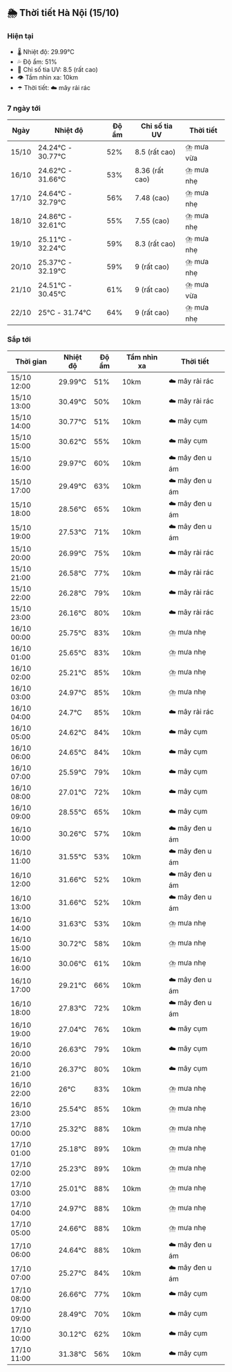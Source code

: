 ## 🌦️ Thời tiết Hà Nội (15/10)

### Hiện tại

- 🌡️ Nhiệt độ: 29.99℃
- 💦 Độ ẩm: 51%
- 🌟 Chỉ số tia UV: 8.5 (rất cao)
- 👁️ Tầm nhìn xa: 10km
- ☂️ Thời tiết: ☁️ mây rải rác

### 7 ngày tới

| Ngày | Nhiệt độ | Độ ẩm | Chỉ số tia UV | Thời tiết |
| --- | --- | --- | --- | --- |
| 15/10 | 24.24℃ - 30.77℃ | 52% | 8.5 (rất cao) | ⛈️ mưa vừa |
| 16/10 | 24.62℃ - 31.66℃ | 53% | 8.36 (rất cao) | ⛈️ mưa nhẹ |
| 17/10 | 24.64℃ - 32.79℃ | 56% | 7.48 (cao) | ⛈️ mưa nhẹ |
| 18/10 | 24.86℃ - 32.61℃ | 55% | 7.55 (cao) | ⛈️ mưa nhẹ |
| 19/10 | 25.11℃ - 32.24℃ | 59% | 8.3 (rất cao) | ⛈️ mưa nhẹ |
| 20/10 | 25.37℃ - 32.19℃ | 59% | 9 (rất cao) | ⛈️ mưa nhẹ |
| 21/10 | 24.51℃ - 30.45℃ | 61% | 9 (rất cao) | ⛈️ mưa vừa |
| 22/10 | 25℃ - 31.74℃ | 64% | 9 (rất cao) | ⛈️ mưa nhẹ |

### Sắp tới

| Thời gian | Nhiệt độ | Độ ẩm | Tầm nhìn xa | Thời tiết |
| --- | --- | --- | --- | --- |
| 15/10 12:00 | 29.99℃ | 51% | 10km | ☁️ mây rải rác |
| 15/10 13:00 | 30.49℃ | 50% | 10km | ☁️ mây rải rác |
| 15/10 14:00 | 30.77℃ | 51% | 10km | ☁️ mây cụm |
| 15/10 15:00 | 30.62℃ | 55% | 10km | ☁️ mây cụm |
| 15/10 16:00 | 29.97℃ | 60% | 10km | ☁️ mây đen u ám |
| 15/10 17:00 | 29.49℃ | 63% | 10km | ☁️ mây đen u ám |
| 15/10 18:00 | 28.56℃ | 65% | 10km | ☁️ mây đen u ám |
| 15/10 19:00 | 27.53℃ | 71% | 10km | ☁️ mây đen u ám |
| 15/10 20:00 | 26.99℃ | 75% | 10km | ☁️ mây rải rác |
| 15/10 21:00 | 26.58℃ | 77% | 10km | ☁️ mây rải rác |
| 15/10 22:00 | 26.28℃ | 79% | 10km | ☁️ mây rải rác |
| 15/10 23:00 | 26.16℃ | 80% | 10km | ☁️ mây rải rác |
| 16/10 00:00 | 25.75℃ | 83% | 10km | ⛈️ mưa nhẹ |
| 16/10 01:00 | 25.65℃ | 83% | 10km | ⛈️ mưa nhẹ |
| 16/10 02:00 | 25.21℃ | 85% | 10km | ⛈️ mưa nhẹ |
| 16/10 03:00 | 24.97℃ | 85% | 10km | ⛈️ mưa nhẹ |
| 16/10 04:00 | 24.7℃ | 85% | 10km | ☁️ mây rải rác |
| 16/10 05:00 | 24.62℃ | 84% | 10km | ☁️ mây cụm |
| 16/10 06:00 | 24.65℃ | 84% | 10km | ☁️ mây cụm |
| 16/10 07:00 | 25.59℃ | 79% | 10km | ☁️ mây cụm |
| 16/10 08:00 | 27.01℃ | 72% | 10km | ☁️ mây cụm |
| 16/10 09:00 | 28.55℃ | 65% | 10km | ☁️ mây cụm |
| 16/10 10:00 | 30.26℃ | 57% | 10km | ☁️ mây đen u ám |
| 16/10 11:00 | 31.55℃ | 53% | 10km | ☁️ mây đen u ám |
| 16/10 12:00 | 31.66℃ | 52% | 10km | ☁️ mây đen u ám |
| 16/10 13:00 | 31.66℃ | 52% | 10km | ☁️ mây đen u ám |
| 16/10 14:00 | 31.63℃ | 53% | 10km | ⛈️ mưa nhẹ |
| 16/10 15:00 | 30.72℃ | 58% | 10km | ⛈️ mưa nhẹ |
| 16/10 16:00 | 30.06℃ | 61% | 10km | ⛈️ mưa nhẹ |
| 16/10 17:00 | 29.21℃ | 66% | 10km | ☁️ mây đen u ám |
| 16/10 18:00 | 27.83℃ | 72% | 10km | ☁️ mây đen u ám |
| 16/10 19:00 | 27.04℃ | 76% | 10km | ☁️ mây cụm |
| 16/10 20:00 | 26.63℃ | 79% | 10km | ☁️ mây cụm |
| 16/10 21:00 | 26.37℃ | 80% | 10km | ☁️ mây cụm |
| 16/10 22:00 | 26℃ | 83% | 10km | ⛈️ mưa nhẹ |
| 16/10 23:00 | 25.54℃ | 85% | 10km | ⛈️ mưa nhẹ |
| 17/10 00:00 | 25.32℃ | 88% | 10km | ⛈️ mưa nhẹ |
| 17/10 01:00 | 25.18℃ | 89% | 10km | ⛈️ mưa nhẹ |
| 17/10 02:00 | 25.23℃ | 89% | 10km | ⛈️ mưa nhẹ |
| 17/10 03:00 | 25.01℃ | 88% | 10km | ⛈️ mưa nhẹ |
| 17/10 04:00 | 24.97℃ | 88% | 10km | ⛈️ mưa nhẹ |
| 17/10 05:00 | 24.66℃ | 88% | 10km | ⛈️ mưa nhẹ |
| 17/10 06:00 | 24.64℃ | 88% | 10km | ☁️ mây đen u ám |
| 17/10 07:00 | 25.27℃ | 84% | 10km | ☁️ mây đen u ám |
| 17/10 08:00 | 26.66℃ | 77% | 10km | ☁️ mây cụm |
| 17/10 09:00 | 28.49℃ | 70% | 10km | ☁️ mây cụm |
| 17/10 10:00 | 30.12℃ | 62% | 10km | ☁️ mây cụm |
| 17/10 11:00 | 31.38℃ | 56% | 10km | ☁️ mây cụm |
